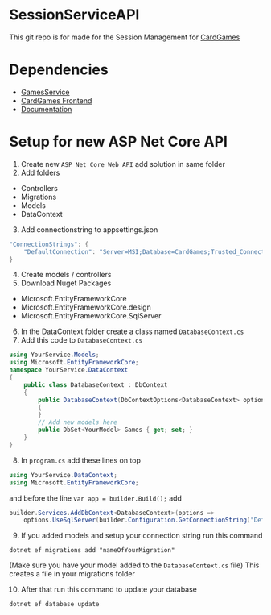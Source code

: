 # SessionServiceAPI
This git repo is for made for the Session Management for [CardGames](https://github.com/Fontys-Brett-Mulder/CardGames)

# Dependencies
- [GamesService](https://github.com/Fontys-Brett-Mulder/GamesServiceAPI)
- [CardGames Frontend](https://github.com/Fontys-Brett-Mulder/CardGamesFrontend)
- [Documentation](https://github.com/Fontys-Brett-Mulder/CardGames)

# Setup for new ASP Net Core API

1. Create new `ASP Net Core Web API` add solution in same folder
2. Add folders
* Controllers
* Migrations
* Models
* DataContext
3. Add connectionstring to appsettings.json

```C#
"ConnectionStrings": {
    "DefaultConnection": "Server=MSI;Database=CardGames;Trusted_Connection=True;"
}
```
4. Create models / controllers
5. Download Nuget Packages
* Microsoft.EntityFrameworkCore
* Microsoft.EntityFrameworkCore.design
* Microsoft.EntityFrameworkCore.SqlServer

6. In the DataContext folder create a class named `DatabaseContext.cs`
7. Add this code to `DatabaseContext.cs`
```C#
using YourService.Models;
using Microsoft.EntityFrameworkCore;
namespace YourService.DataContext
{
    public class DatabaseContext : DbContext
    {
        public DatabaseContext(DbContextOptions<DatabaseContext> options) : base(options)
        {
        }
        // Add new models here
        public DbSet<YourModel> Games { get; set; }
    }
}
```

8. In `program.cs` add these lines on top
```C#
using YourService.DataContext;
using Microsoft.EntityFrameworkCore;
```
and before the line `var app = builder.Build();` add
```C#
builder.Services.AddDbContext<DatabaseContext>(options =>
    options.UseSqlServer(builder.Configuration.GetConnectionString("DefaultConnection")));
```

9. If you added models and setup your connection string run this command
```console
dotnet ef migrations add "nameOfYourMigration"
```
(Make sure you have your model added to the `DatabaseContext.cs` file)
This creates a file in your migrations folder

10. After that run this command to update your database
```console
dotnet ef database update
```
